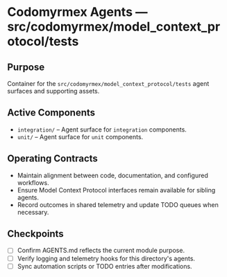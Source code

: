# Codomyrmex Agents — src/codomyrmex/model_context_protocol/tests

## Purpose
Container for the `src/codomyrmex/model_context_protocol/tests` agent surfaces and supporting assets.

## Active Components
- `integration/` – Agent surface for `integration` components.
- `unit/` – Agent surface for `unit` components.

## Operating Contracts
- Maintain alignment between code, documentation, and configured workflows.
- Ensure Model Context Protocol interfaces remain available for sibling agents.
- Record outcomes in shared telemetry and update TODO queues when necessary.

## Checkpoints
- [ ] Confirm AGENTS.md reflects the current module purpose.
- [ ] Verify logging and telemetry hooks for this directory's agents.
- [ ] Sync automation scripts or TODO entries after modifications.

